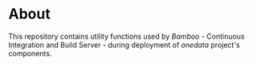 About
=====

This repository contains utility functions used by *Bamboo* - Continuous Integration and Build Server - during 
deployment of *onedata* project's components.
